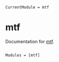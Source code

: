 ```@meta
CurrentModule = mtf
```

# mtf

Documentation for [mtf](https://github.com/Frida-Norlund/mtf.jl).

```@index
```

```@autodocs
Modules = [mtf]
```

